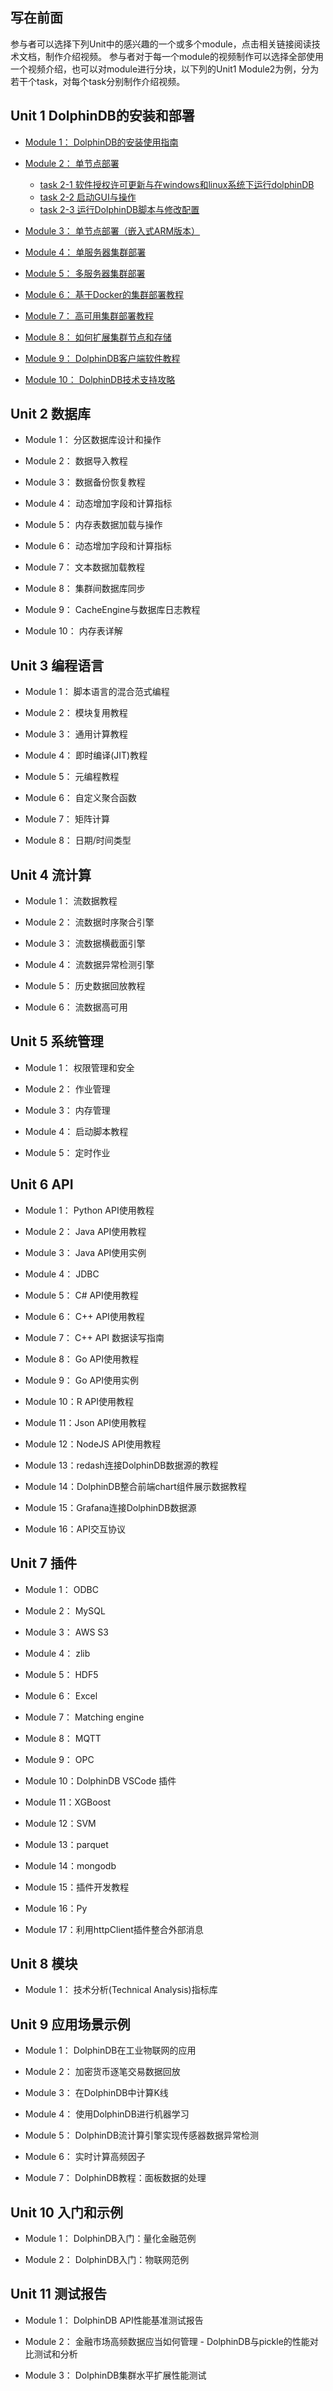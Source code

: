 ## 写在前面
参与者可以选择下列Unit中的感兴趣的一个或多个module，点击相关链接阅读技术文档，制作介绍视频。
参与者对于每一个module的视频制作可以选择全部使用一个视频介绍，也可以对module进行分块，以下列的Unit1 Module2为例，分为若干个task，对每个task分别制作介绍视频。

## Unit 1  DolphinDB的安装和部署

- [Module 1： DolphinDB的安装使用指南](https://gitee.com/dolphindb/Tutorials_CN/blob/master/dolphindb_user_guide.md)

- [Module 2： 单节点部署](https://gitee.com/dolphindb/Tutorials_CN/blob/master/standalone_server.md)

    - [task 2-1 软件授权许可更新与在windows和linux系统下运行dolphinDB](./task/Unit1/module2/task2-1.md)
    - [task 2-2 启动GUI与操作](./task/Unit1/module2/task2-2.md)
    - [task 2-3 运行DolphinDB脚本与修改配置](./task/Unit1/module2/task2-3.md)

- [Module 3： 单节点部署（嵌入式ARM版本）](https://gitee.com/dolphindb/Tutorials_CN/blob/master/ARM_standalone_deploy.md)

- [Module 4： 单服务器集群部署](https://gitee.com/dolphindb/Tutorials_CN/blob/master/single_machine_cluster_deploy.md)

- [Module 5： 多服务器集群部署](https://gitee.com/dolphindb/Tutorials_CN/blob/master/multi_machine_cluster_deploy.md)

- [Module 6： 基于Docker的集群部署教程](https://gitee.com/dolphindb/Tutorials_CN/blob/master/docker_deployment.md)

- [Module 7： 高可用集群部署教程](https://gitee.com/dolphindb/Tutorials_CN/blob/master/ha_cluster_deployment.md)

- [Module 8： 如何扩展集群节点和存储](https://gitee.com/dolphindb/Tutorials_CN/blob/master/scale_out_cluster.md)

- [Module 9： DolphinDB客户端软件教程](https://gitee.com/dolphindb/Tutorials_CN/blob/master/client_tool_tutorial.md)

- [Module 10： DolphinDB技术支持攻略](https://gitee.com/dolphindb/Tutorials_CN/blob/master/dolphindb_support.md)

## Unit 2  数据库
-  Module 1： 分区数据库设计和操作

-  Module 2： 数据导入教程

-  Module 3： 数据备份恢复教程

-  Module 4： 动态增加字段和计算指标

-  Module 5： 内存表数据加载与操作

-  Module 6： 动态增加字段和计算指标

-  Module 7： 文本数据加载教程

-  Module 8： 集群间数据库同步

-  Module 9： CacheEngine与数据库日志教程

-  Module 10： 内存表详解

## Unit 3  编程语言

-  Module 1： 脚本语言的混合范式编程

-  Module 2： 模块复用教程

-  Module 3： 通用计算教程

-  Module 4： 即时编译(JIT)教程

-  Module 5： 元编程教程

-  Module 6： 自定义聚合函数

-  Module 7： 矩阵计算

-  Module 8： 日期/时间类型

## Unit 4  流计算

-  Module 1： 流数据教程

-  Module 2： 流数据时序聚合引擎

-  Module 3： 流数据横截面引擎

-  Module 4： 流数据异常检测引擎

-  Module 5： 历史数据回放教程

-  Module 6： 流数据高可用

## Unit 5  系统管理

-  Module 1：  权限管理和安全

-  Module 2：  作业管理

-  Module 3：  内存管理

-  Module 4：  启动脚本教程

-  Module 5：  定时作业

## Unit 6  API

-  Module 1： Python API使用教程

-  Module 2： Java API使用教程

-  Module 3： Java API使用实例

-  Module 4： JDBC

-  Module 5： C# API使用教程

-  Module 6： C++ API使用教程

-  Module 7： C++ API 数据读写指南

-  Module 8： Go API使用教程

-  Module 9： Go API使用实例

-  Module 10：R API使用教程

-  Module 11：Json API使用教程

-  Module 12：NodeJS API使用教程

-  Module 13：redash连接DolphinDB数据源的教程

-  Module 14：DolphinDB整合前端chart组件展示数据教程

-  Module 15：Grafana连接DolphinDB数据源

-  Module 16：API交互协议

## Unit 7  插件

-  Module 1： ODBC

-  Module 2： MySQL

-  Module 3： AWS S3

-  Module 4： zlib

-  Module 5： HDF5

-  Module 6： Excel

-  Module 7： Matching engine

-  Module 8： MQTT

-  Module 9： OPC

-  Module 10：DolphinDB VSCode 插件

-  Module 11：XGBoost

-  Module 12：SVM

-  Module 13：parquet

-  Module 14：mongodb

-  Module 15：插件开发教程

-  Module 16：Py

-  Module 17：利用httpClient插件整合外部消息

## Unit 8  模块

-  Module 1： 技术分析(Technical Analysis)指标库

## Unit 9  应用场景示例

-  Module 1： DolphinDB在工业物联网的应用

-  Module 2： 加密货币逐笔交易数据回放

-  Module 3： 在DolphinDB中计算K线 

-  Module 4： 使用DolphinDB进行机器学习

-  Module 5： DolphinDB流计算引擎实现传感器数据异常检测

-  Module 6： 实时计算高频因子

-  Module 7： DolphinDB教程：面板数据的处理

## Unit 10 入门和示例

-  Module 1： DolphinDB入门：量化金融范例

-  Module 2： DolphinDB入门：物联网范例

## Unit 11 测试报告

-  Module 1： DolphinDB API性能基准测试报告

-  Module 2： 金融市场高频数据应当如何管理 - DolphinDB与pickle的性能对比测试和分析

-  Module 3： DolphinDB集群水平扩展性能测试




